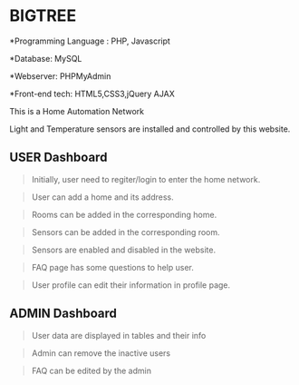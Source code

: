 # BIGTREE

*Programming Language : PHP, Javascript

*Database: MySQL

*Webserver: PHPMyAdmin

*Front-end tech: HTML5,CSS3,jQuery AJAX

This is a Home Automation Network 

Light and Temperature sensors are installed and controlled by this website.

## USER Dashboard

>Initially, user need to regiter/login to enter the home network.

>User can add a home and its address.

>Rooms can be added in the corresponding home.

>Sensors can be added in the corresponding room.

>Sensors are enabled and disabled in the website.

>FAQ page has some questions to help user.

>User profile can edit their information in profile page.

## ADMIN Dashboard
>User data are displayed in tables and their info 

>Admin can remove the inactive users

>FAQ can be edited by the admin 


